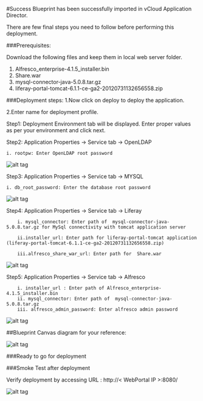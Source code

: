 #Success
Blueprint has been successfully imported in  vCloud Application Director. 

There are  few final steps you need to follow before performing this deployment.

###Prerequisites:

Download  the following files and keep them in local web server folder.

1. Alfresco_enterprise-4.1.5_installer.bin
2. Share.war
3. mysql-connector-java-5.0.8.tar.gz
4. liferay-portal-tomcat-6.1.1-ce-ga2-20120731132656558.zip
    


###Deployment steps:
1.Now click on deploy to deploy the application.

2.Enter name for deployment profile.

Step1: Deployment Environment tab will be displayed. Enter proper values as per your environment and click next.


Step2: Application Properties -> Service tab -> OpenLDAP

	i. rootpw: Enter OpenLDAP root password

![alt tag](https://raw.github.com/vmware-applicationdirector/solutions-import-beta/Liferay-OpenLDAP-MySql-Alfresco-App-Blueprint-50/Service-property-OpenLdap.png) 

Step3: Application Properties -> Service tab -> MYSQL
	
	i. db_root_password: Enter the database root password

![alt tag](https://raw.github.com/vmware-applicationdirector/solutions-import-beta/Liferay-OpenLDAP-MySql-Alfresco-App-Blueprint-50/Service-property-Mysql.png) 
	    
	    
Step4: Application Properties -> Service tab -> Liferay

	    i. mysql_connector: Enter path of  mysql-connector-java-5.0.8.tar.gz for MySql connectivity with tomcat application server 
	
	    ii.installer_url: Enter path for liferay-portal-tomcat application (liferay-portal-tomcat-6.1.1-ce-ga2-20120731132656558.zip)
	
	    iii.alfresco_share_war_url: Enter path for  Share.war
	    
![alt tag](https://raw.github.com/vmware-applicationdirector/solutions-import-beta/Liferay-OpenLDAP-MySql-Alfresco-App-Blueprint-50/Service-property-Liferay.png) 
	    
Step5: Application Properties -> Service tab -> Alfresco

	    i. installer_url : Enter path of Alfresco_enterprise-4.1.5_installer.bin
	    ii. mysql_connector: Enter path of  mysql-connector-java-5.0.8.tar.gz
	    iii. alfresco_admin_password: Enter alfresco admin password 

![alt tag](https://raw.github.com/vmware-applicationdirector/solutions-import-beta/Liferay-OpenLDAP-MySql-Alfresco-App-Blueprint-50/Service-property-Alfresco.png)
	
##Blueprint Canvas diagram for your reference: 

![alt tag](https://raw.github.com/vmware-applicationdirector/solutions-import-beta/Liferay-OpenLDAP-MySql-Alfresco-App-Blueprint-50/Blueprint-Canvas.png)

###Ready to go for deployment

###Smoke Test after deployment

Verify deployment by accessing URL : http://< WebPortal IP >:8080/

![alt tag](https://raw.github.com/vmware-applicationdirector/solutions-import-beta/Liferay-OpenLDAP-MySql-Alfresco-App-Blueprint-50/Smoke-test.png)



 








